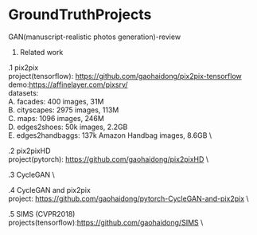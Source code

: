 # GroundTruthProjects
GAN(manuscript-realistic photos generation)-review
1. Related work


.1 pix2pix \
project(tensorflow): https://github.com/gaohaidong/pix2pix-tensorflow \
demo:https://affinelayer.com/pixsrv/ \
datasets: \
A. facades: 400 images, 31M \
B. cityscapes: 2975 images, 113M \
C. maps: 1096 images, 246M \
D. edges2shoes: 50k images, 2.2GB \
E. edges2handbaggs: 137k Amazon Handbag images, 8.6GB \

.2 pix2pixHD \
project(pytorch): https://github.com/gaohaidong/pix2pixHD \

.3 CycleGAN \

.4 CycleGAN and pix2pix \
project: https://github.com/gaohaidong/pytorch-CycleGAN-and-pix2pix \

.5 SIMS (CVPR2018) \
projects(tensorflow):https://github.com/gaohaidong/SIMS \


